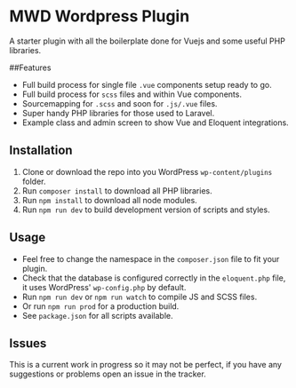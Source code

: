 # MWD Wordpress Plugin

A starter plugin with all the boilerplate done for Vuejs and some useful PHP libraries.

##Features
* Full build process for single file `.vue` components setup ready to go.
* Full build process for `scss` files and within Vue components.
* Sourcemapping for `.scss` and soon for `.js/.vue` files.
* Super handy PHP libraries for those used to Laravel.
* Example class and admin screen to show Vue and Eloquent integrations.

## Installation

1. Clone or download the repo into you WordPress `wp-content/plugins` folder.
2. Run `composer install` to download all PHP libraries.
3. Run `npm install` to download all node modules.
4. Run `npm run dev` to build development version of scripts and styles.

## Usage
* Feel free to change the namespace in the `composer.json` file to fit your plugin.
* Check that the database is configured correctly in the `eloquent.php` file, it uses WordPress' `wp-config.php` by default.
* Run `npm run dev` or `npm run watch` to compile JS and SCSS files.
* Or run `npm run prod` for a production build.
* See `package.json` for all scripts available.

## Issues
This is a current work in progress so it may not be perfect, if you have any suggestions or problems open an issue in the tracker.